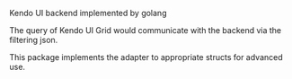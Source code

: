 Kendo UI backend implemented by golang

The query of Kendo UI Grid would communicate with the backend via the filtering json.

This package implements the adapter to appropriate structs for advanced use. 
